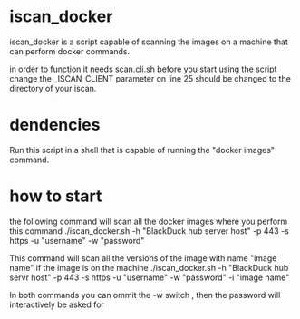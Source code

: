 # iscan_docker

iscan_docker is a script capable of scanning the images on a machine that can perform docker commands.

in order to function it needs scan.cli.sh
before you start using the script change the _ISCAN_CLIENT parameter on line 25 should be changed to the directory of your iscan.

# dendencies
Run this script in a shell that is capable of running the "docker images" command.

# how to start 
the following command will scan all the docker images where you perform this command
./iscan_docker.sh -h "BlackDuck hub server host" -p 443 -s https -u "username" -w "password"

This command will scan all the versions of the image with name "image name" if the image is
on the machine
./iscan_docker.sh -h "BlackDuck hub servr host" -p 443 -s https -u "username" -w "password" -i "image name"

In both commands you can ommit the -w switch , then the password will interactively be asked for
